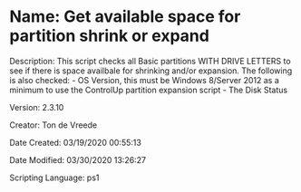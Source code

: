 ﻿# Name: Get available space for partition shrink or expand

Description: This script checks all Basic partitions WITH DRIVE LETTERS to see if there is space availbale for shrinking and/or expansion. The following is also checked:
    - OS Version, this must be Windows 8/Server 2012 as a minimum to use the ControlUp partition expansion script
    - The Disk Status

Version: 2.3.10

Creator: Ton de Vreede

Date Created: 03/19/2020 00:55:13

Date Modified: 03/30/2020 13:26:27

Scripting Language: ps1

